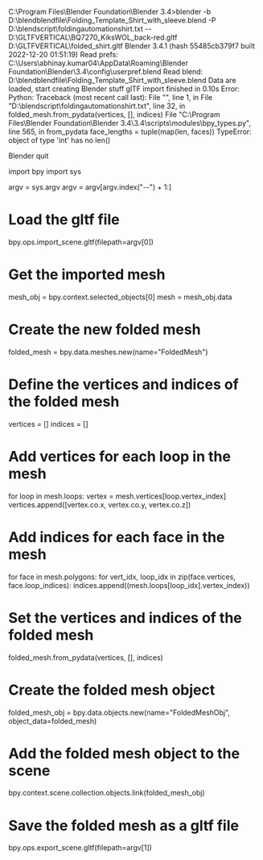 C:\Program Files\Blender Foundation\Blender 3.4>blender -b D:\blendblendfile\Folding_Template_Shirt_with_sleeve.blend -P D:\blendscript\foldingautomationshirt.txt -- D:\GLTFVERTICAL\BQ7270_KiksWOL_back-red.gltf D:\GLTFVERTICAL\folded_shirt.gltf
Blender 3.4.1 (hash 55485cb379f7 built 2022-12-20 01:51:19)
Read prefs: C:\Users\abhinay.kumar04\AppData\Roaming\Blender Foundation\Blender\3.4\config\userpref.blend
Read blend: D:\blendblendfile\Folding_Template_Shirt_with_sleeve.blend
Data are loaded, start creating Blender stuff
glTF import finished in 0.10s
Error: Python: Traceback (most recent call last):
  File "<string>", line 1, in <module>
  File "D:\blendscript\foldingautomationshirt.txt", line 32, in <module>
    folded_mesh.from_pydata(vertices, [], indices)
  File "C:\Program Files\Blender Foundation\Blender 3.4\3.4\scripts\modules\bpy_types.py", line 565, in from_pydata
    face_lengths = tuple(map(len, faces))
TypeError: object of type 'int' has no len()

Blender quit

  
  
  
  
  import bpy
import sys

argv = sys.argv
argv = argv[argv.index("--") + 1:]

# Load the gltf file
bpy.ops.import_scene.gltf(filepath=argv[0])

# Get the imported mesh
mesh_obj = bpy.context.selected_objects[0]
mesh = mesh_obj.data

# Create the new folded mesh
folded_mesh = bpy.data.meshes.new(name="FoldedMesh")

# Define the vertices and indices of the folded mesh
vertices = []
indices = []

# Add vertices for each loop in the mesh
for loop in mesh.loops:
    vertex = mesh.vertices[loop.vertex_index]
    vertices.append([vertex.co.x, vertex.co.y, vertex.co.z])

# Add indices for each face in the mesh
for face in mesh.polygons:
    for vert_idx, loop_idx in zip(face.vertices, face.loop_indices):
        indices.append((mesh.loops[loop_idx].vertex_index))

# Set the vertices and indices of the folded mesh
folded_mesh.from_pydata(vertices, [], indices)

# Create the folded mesh object
folded_mesh_obj = bpy.data.objects.new(name="FoldedMeshObj", object_data=folded_mesh)

# Add the folded mesh object to the scene
bpy.context.scene.collection.objects.link(folded_mesh_obj)

# Save the folded mesh as a gltf file
bpy.ops.export_scene.gltf(filepath=argv[1])
